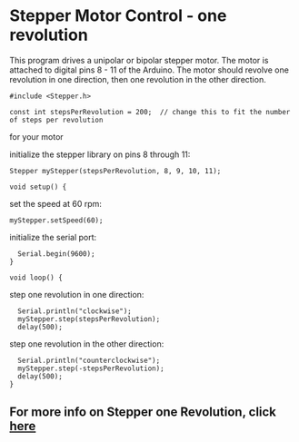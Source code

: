 # Stepper Motor Control - one revolution
This program drives a unipolar or bipolar stepper motor.
The motor is attached to digital pins 8 - 11 of the Arduino.
The motor should revolve one revolution in one direction, then
one revolution in the other direction.

    #include <Stepper.h>

    const int stepsPerRevolution = 200;  // change this to fit the number of steps per revolution

for your motor

initialize the stepper library on pins 8 through 11:

    Stepper myStepper(stepsPerRevolution, 8, 9, 10, 11);

    void setup() {

set the speed at 60 rpm:

    myStepper.setSpeed(60);

initialize the serial port:
  
      Serial.begin(9600);
    }

    void loop() {

step one revolution  in one direction:
  
      Serial.println("clockwise");
      myStepper.step(stepsPerRevolution);
      delay(500);

step one revolution in the other direction:
  
      Serial.println("counterclockwise");
      myStepper.step(-stepsPerRevolution);
      delay(500);
    }
    
## For more info on Stepper one Revolution, click [here](https://www.arduino.cc/en/Tutorial/LibraryExamples/StepperOneRevolution)
